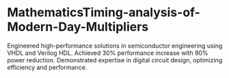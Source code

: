 # MathematicsTiming-analysis-of-Modern-Day-Multipliers
Engineered high-performance solutions in semiconductor engineering using VHDL and Verilog HDL. Achieved 30% performance increase with 90% power reduction. Demonstrated expertise in digital circuit design, optimizing efficiency and performance.
